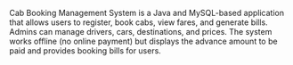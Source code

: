 Cab Booking Management System is a Java and MySQL-based application that allows users to register, book cabs, view fares, and generate bills. Admins can manage drivers, cars, destinations, and prices. The system works offline (no online payment) but displays the advance amount to be paid and provides booking bills for users.

